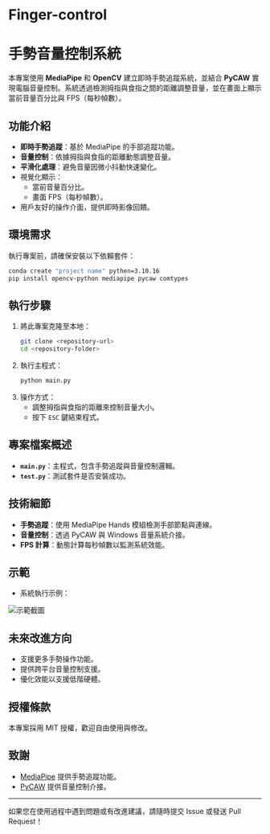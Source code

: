 # Finger-control
# 手勢音量控制系統

本專案使用 **MediaPipe** 和 **OpenCV** 建立即時手勢追蹤系統，並結合 **PyCAW** 實現電腦音量控制。系統透過檢測拇指與食指之間的距離調整音量，並在畫面上顯示當前音量百分比與 FPS（每秒幀數）。

## 功能介紹
- **即時手勢追蹤**：基於 MediaPipe 的手部追蹤功能。
- **音量控制**：依據拇指與食指的距離動態調整音量。
- **平滑化處理**：避免音量因微小抖動快速變化。
- 視覺化顯示：
  - 當前音量百分比。
  - 畫面 FPS（每秒幀數）。
- 用戶友好的操作介面，提供即時影像回饋。

## 環境需求
執行專案前，請確保安裝以下依賴套件：

```bash
conda create "project name" pythen=3.10.16
pip install opencv-python mediapipe pycaw comtypes
```

## 執行步驟
1. 將此專案克隆至本地：
   ```bash
   git clone <repository-url>
   cd <repository-folder>
   ```
2. 執行主程式：
   ```bash
   python main.py
   ```
3. 操作方式：
   - 調整拇指與食指的距離來控制音量大小。
   - 按下 `ESC` 鍵結束程式。

## 專案檔案概述
- **`main.py`**：主程式，包含手勢追蹤與音量控制邏輯。
- **`test.py`**：測試套件是否安裝成功。

## 技術細節
- **手勢追蹤**：使用 MediaPipe Hands 模組檢測手部節點與連線。
- **音量控制**：透過 PyCAW 與 Windows 音量系統介接。
- **FPS 計算**：動態計算每秒幀數以監測系統效能。

## 示範
- 系統執行示例：

![示範截圖](![image](https://github.com/user-attachments/assets/9bda0aca-e678-4d20-bc47-36f0f9c88fbc))

## 未來改進方向
- 支援更多手勢操作功能。
- 提供跨平台音量控制支援。
- 優化效能以支援低階硬體。

## 授權條款
本專案採用 MIT 授權，歡迎自由使用與修改。

## 致謝
- [MediaPipe](https://google.github.io/mediapipe/) 提供手勢追蹤功能。
- [PyCAW](https://github.com/AndreMiras/pycaw) 提供音量控制介接。

---

如果您在使用過程中遇到問題或有改進建議，請隨時提交 Issue 或發送 Pull Request！

